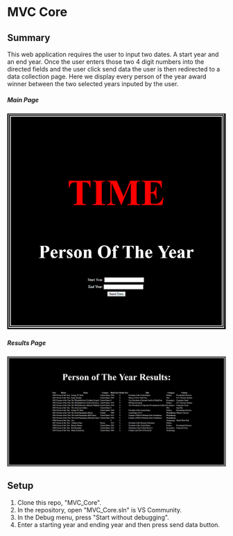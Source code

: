 <h1> MVC Core </h1>

<h2> Summary </h2>

This web application requires the user to input two dates. A start year and an end year.  Once the user enters those two 4 digit numbers 
into the directed fields and the user click send data the user is then redirected to a data collection page.  Here we display every 
person of the year award winner between the two selected years inputed by the user.

<h5>Main Page </h5>

![MainPage](MVCIndex.PNG)

<h5>Results Page </h5>

![ResultsPage](MVCResults.PNG)

<h2> Setup </h2>

1. Clone this repo, "MVC_Core".
2. In the repository, open "MVC_Core.sln" is VS Community.
3. In the Debug menu, press "Start without debugging".
4. Enter a starting year and ending year and then press send data button.
